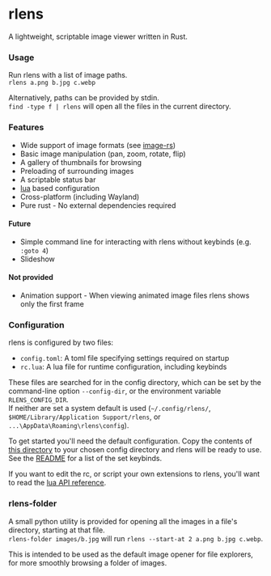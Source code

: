 # rlens
A lightweight, scriptable image viewer written in Rust.

### Usage
Run rlens with a list of image paths.\
`rlens a.png b.jpg c.webp`

Alternatively, paths can be provided by stdin.\
`find -type f | rlens` will open all the files in the current directory.

### Features
* Wide support of image formats (see [image-rs](https://github.com/image-rs/image#supported-image-formats))
* Basic image manipulation (pan, zoom, rotate, flip)
* A gallery of thumbnails for browsing
* Preloading of surrounding images
* A scriptable status bar
* [lua](https://www.lua.org/) based configuration
* Cross-platform (including Wayland)
* Pure rust - No external dependencies required

#### Future
* Simple command line for interacting with rlens without keybinds (e.g. `:goto 4`)
* Slideshow

#### Not provided
* Animation support - When viewing animated image files rlens shows only the first frame

### Configuration
rlens is configured by two files:
* `config.toml`: A toml file specifying settings required on startup
* `rc.lua`: A lua file for runtime configuration, including keybinds

These files are searched for in the config directory, which can be set by the command-line option `--config-dir`, or the environment variable `RLENS_CONFIG_DIR`.\
If neither are set a system default is used (`~/.config/rlens/`, `$HOME/Library/Application Support/rlens`, or `...\AppData\Roaming\rlens\config`).

To get started you'll need the default configuration.
Copy the contents of [this directory](../config) to your chosen config directory and rlens will be ready to use. See the [README](../config/README.md) for a list of the set keybinds.

If you want to edit the rc, or script your own extensions to rlens, you'll want to read the [lua API reference](api.md).

### rlens-folder
A small python utility is provided for opening all the images in a file's directory, starting at that file.\
`rlens-folder images/b.jpg` will run `rlens --start-at 2 a.png b.jpg c.webp`.

This is intended to be used as the default image opener for file explorers, for more smoothly browsing a folder of images.

